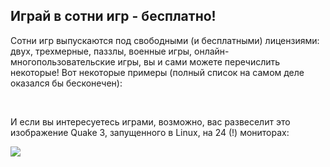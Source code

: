 <?php require("../../entete.php"); ?> <?php require("../../base.php"); ?> <?php require("../../fonctions.php"); ?>

<div id="corps">

<h2>Играй в сотни игр - бесплатно!</h2>

<p>Сотни игр выпускаются под свободными (и бесплатными) лицензиями: двух, трехмерные, паззлы, военные игры, онлайн-многопользовательские игры, вы и сами можете перечислить некоторые! Вот некоторые примеры (полный список на самом деле оказался бы бесконечен):</p>

<div id="items">

<?php all_games_from_file (); ?>

<br class="clearboth" />
</div>

<p>И если вы интересуетесь играми, возможно, вас развеселит это изображение Quake 3, запущенного в Linux, на 24 (!) мониторах:</p>

<p><a href="Images/quake_24_screens.jpg"><img src="Images/quake_24_screens_thumbnail.jpg" /></a></p>

</div>
</body>
</html>
